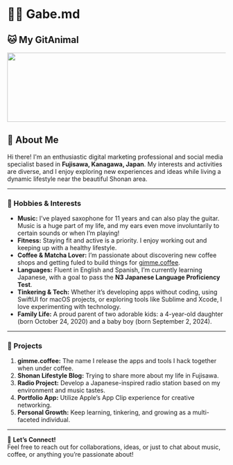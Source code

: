 # 🏄‍♂️ Gabe.md

## 🐱 My GitAnimal

<a href="https://github.com/devxb/gitanimals">
  <img
    src="https://render.gitanimals.org/lines/gabeperez"
    width="800"
    height="160"
  />
</a>

## 👋 About Me

Hi there! I'm an enthusiastic digital marketing professional and social media specialist based in **Fujisawa, Kanagawa, Japan**. My interests and activities are diverse, and I enjoy exploring new experiences and ideas while living a dynamic lifestyle near the beautiful Shonan area.

---

### 🎵 Hobbies & Interests

- **Music:** I’ve played saxophone for 11 years and can also play the guitar. Music is a huge part of my life, and my ears even move involuntarily to certain sounds or when I’m playing!
- **Fitness:** Staying fit and active is a priority. I enjoy working out and keeping up with a healthy lifestyle.
- **Coffee & Matcha Lover:** I’m passionate about discovering new coffee shops and getting fuled to build things for [gimme.coffee](https://gimme.coffee).
- **Languages:** Fluent in English and Spanish, I’m currently learning Japanese, with a goal to pass the **N3 Japanese Language Proficiency Test**.
- **Tinkering & Tech:** Whether it’s developing apps without coding, using SwiftUI for macOS projects, or exploring tools like Sublime and Xcode, I love experimenting with technology.
- **Family Life:** A proud parent of two adorable kids: a 4-year-old daughter (born October 24, 2020) and a baby boy (born September 2, 2024).

---

### 🌟 Projects

1. **gimme.coffee:** The name I release the apps and tools I hack together when under coffee.
2. **Shonan Lifestyle Blog:** Trying to share more about my life in Fujisawa.
3. **Radio Project:** Develop a Japanese-inspired radio station based on my environment and music tastes.
4. **Portfolio App:** Utilize Apple’s App Clip experience for creative networking.
5. **Personal Growth:** Keep learning, tinkering, and growing as a multi-faceted individual.

---

📩 **Let’s Connect!**  
Feel free to reach out for collaborations, ideas, or just to chat about music, coffee, or anything you’re passionate about!
